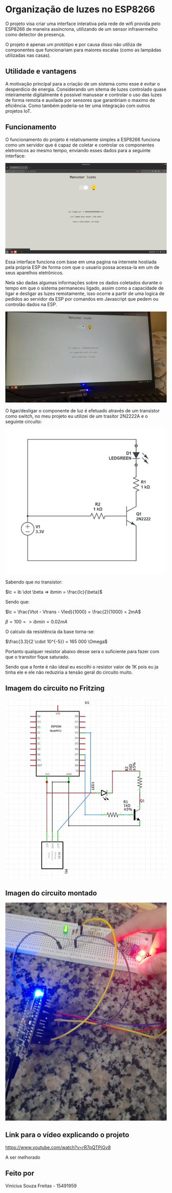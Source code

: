 # Organização de luzes no ESP8266

O projeto visa criar uma interface interativa pela rede de wifi provida pelo ESP8266 de maneira assincrona, utilizando de um sensor infravermelho como detector de presença.

O projeto é apenas um protótipo e por causa disso não utiliza de componentes que funcionariam para maiores escalas (como as lampâdas utilizadas nas casas).

## Utilidade e vantagens

A motivação principal para a criação de um sistema como esse é evitar o desperdício de energia.
Considerando um sitema de luzes controlado quase inteiramente digitalmente é possivel manusear e controlar o uso das luzes de forma remota e auxilada por sensores que garantiriam o maximo de eficiência. Como também poderia-se ter uma integração com outros projetos IoT.

## Funcionamento

O funcionamento do projeto é relativamente simples a ESP8266 funciona como um servidor que é capaz de coletar e controlar os componentes eletronicos ao mesmo tempo, enviando esses dados para a seguinte interface:

<img src="./Images/WebPage.jpg">

Essa interface funciona com base em uma pagina na internete hostiada pela própria ESP de forma com que o usuario possa acessa-la em um de seus aparelhos eletrônicos.

Nela são dadas algumas informações sobre os dados coletados durante o tempo em que o sistema permaneceu ligado, assim como a capacidade de ligar e desligar as luzes remotamente, isso ocorre a partir de uma logica de pedidos ao servidor da ESP por comandos em Javascript que pedem ou controlão dados na ESP.

<img src="./Images/LuzLigVirtual.jpg">

O ligar/desligar o componente de luz é efetuado através de um transistor como switch, no meu projeto eu utilizei de um trasitor 2N2222A e o seguinte circuito: 

<img src="./Images/CircuitoTransitor.jpg">

Sabendo que no transistor:

$Ic = ib \dot \beta => ibmin = \frac{Ic}{\beta}$

Sendo que:

$Ic = \frac{Vtot - Vtrans - Vled}{1000} = \frac{2}{1000} = 2mA$

$\beta = 100 => ibmin = 0.02mA$

O calculo da resistência da base torna-se:

$\frac{3.3}{2 \cdot 10^{-5}} = 165 000 \Omega$

Portanto qualquer resistor abaixo desse sera o suficiente para fazer com que o transitor fique saturado.

Sendo que a fonte é não ideal eu escolhi o resistor valor de 1K pois eu ja tinha ele e ele não reduziria a tensão geral do circuito muito.

## Imagem do circuito no Fritzing

<img src="./Images/CirFritz.jpg">

## Imagen do circuito montado

<img src="./Images/ImagemCircuito.jpeg">

## Link para o vídeo explicando o projeto

https://www.youtube.com/watch?v=rR7pQTPiGv8

A ser melhorado

## Feito por

Vinícius Souza Freitas - 15491959
